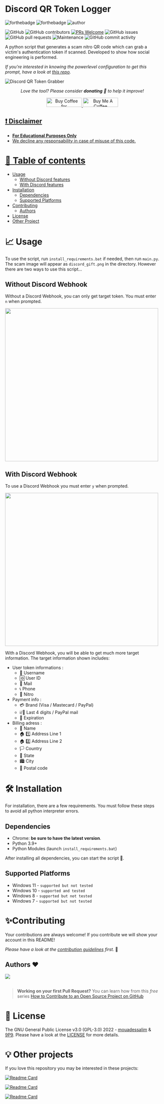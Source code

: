 # Discord QR Token Logger

![forthebadge](https://forthebadge.com/images/badges/made-with-python.svg)
![forthebadge](http://forthebadge.com/images/badges/built-with-love.svg)
![author](https://svgshare.com/i/mg6.svg)

![GitHub](https://img.shields.io/github/license/9P9/Discord-QR-Token-Logger)
![GitHub contributors](https://img.shields.io/github/contributors/9P9/Discord-QR-Token-Logger)
[![PRs Welcome](https://img.shields.io/badge/PRs-welcome-brightgreen.svg?style=shields)](http://makeapullrequest.com)
![GitHub issues](https://img.shields.io/github/issues/9P9/Discord-QR-Token-Logger)
![GitHub pull requests](https://img.shields.io/github/issues-pr/9P9/Discord-QR-Token-Logger)
![Maintenance](https://img.shields.io/maintenance/yes/2022)
![GitHub commit activity](https://img.shields.io/github/commit-activity/m/9P9/Discord-QR-Token-Logger)

A python script that generates a scam nitro QR code which can grab a victim's authentication token if scanned. Developed to show how social engineering is performed.

*If you're interested in knowing the powerlevel configuration to get this prompt, have a look at [this repo](https://github.com/billythegoat356/pystyle).*

![Discord QR Token Grabber](https://user-images.githubusercontent.com/38190847/187040712-92f4c796-c655-47a2-abb2-7f4519d1dab7.png)

<p align="center">
<i>Love the tool? Please consider <strong>donating</strong> 💸 to help it improve!</i>
</p>

<p align="center">
<a href='https://ko-fi.com/mouadessalim' target='_blank'><img height='30' width="115" src='https://cdn.ko-fi.com/cdn/kofi3.png?v=2' alt='Buy Coffee for mouadessalim' />
</a>
<a href="https://www.buymeacoffee.com/mouadessalim" target="_blank"><img src="https://cdn.buymeacoffee.com/buttons/default-orange.png" alt="Buy Me A Coffee" height="30" width="115" style="border-radius:1px" />
</p>

## ❗ Disclaimer
- **For Educational Purposes Only**
- We decline any responsability in case of misuse of this code.

# 📖 Table of contents

- [Usage](#-usage)
  - [Without Discord features](#without-discord-webhook)
  - [With Discord features](#with-discord-webhook)
- [Installation](#-installation)
  - [Dependencies](#dependencies)
  - [Supported Platforms](#supported-platforms)
- [Contributing](#contributing)
  - [Authors](#authors-)
- [License](#-license)
- [Other Project](#-other-projects)

# 📈 Usage

To use the script, run `install_requirements.bat` if needed, then run `main.py`. The scam image will appear as `discord_gift.png` in the directory. However there are two ways to use this script...

## Without Discord Webhook

Without a Discord Webhook, you can only get target token. You must enter `n` when prompted.

<img src="https://user-images.githubusercontent.com/38190847/187074516-29a22055-96a0-40f9-9d79-8a69834ab039.png" width="500">

## With Discord Webhook

To use a Discord Webhook you must enter `y` when prompted.

<img src="https://user-images.githubusercontent.com/38190847/187074586-d5c0a8f5-c96b-45bb-ac96-42550c2f1ae4.png" width="500">

With a Discord Webhook, you will be able to get much more target information. The target information shown includes:

- User token informations :
  - 👑 Username
  - 🆔 User ID
  - 📧 Mail 
  - 📞 Phone 
  - 🤑 Nitro 
- Payment info :
  - 💳 Brand (Visa / Mastecard / PayPal)
  - ℹ/📩 Last 4 digits / PayPal mail
  - 📅 Expiration
- Billing adress :
  - 📛 Name
  - 🏠 1️⃣ Address Line 1
  - 🏠 2️⃣ Address Line 2
  - 🏳 Country
  - 🚩 State
  - 🏙 City
  - 📮 Postal code

# 🛠 Installation

For installation, there are a few requirements. You must follow these steps to avoid all python interpreter errors.

## Dependencies

- Chrome: **be sure to have the latest version**.
- Python 3.9+
- Python Modules (launch `install_requirements.bat`)

After installing all dependencies, you can start the script 🥳.

## Supported Platforms
- Windows 11 - `supported but not tested`
- Windows 10 - `supported and tested`
- Windows 8 - `supported but not tested`
- Windows 7 - `supported but not tested`

# ✨Contributing

Your contributions are always welcome! If you contribute we will show your account in this README! 

_Please have a look at the [contribution guidelines](CONTRIBUTING.md) first._ 🎉

## Authors ❤

<a href="https://github.com/9P9/Discord-QR-Token-Logger/graphs/contributors">
  <img src="https://contrib.rocks/image?repo=9P9/Discord-QR-Token-Logger" />
</a>
<br>
<br>

> **Working on your first Pull Request?** You can learn how from this *free* series [How to Contribute to an Open Source Project on GitHub](https://kcd.im/pull-request)

# 📝 License

The GNU General Public License v3.0 (GPL-3.0) 2022 - [mouadessalim](https://github.com/mouadessalim) & [9P9](https://github.com/9P9). Please have a look at the [LICENSE](LICENSE) for more details.

# 💡 Other projects

If you love this repository you may be interested in these projects:

[![Readme Card](https://github-readme-stats.vercel.app/api/pin/?username=mouadessalim&repo=CookedGrabber&show_owner=true)](https://github.com/mouadessalim/CookedGrabber)

[![Readme Card](https://github-readme-stats.vercel.app/api/pin/?username=9P9&repo=Website-Token-Grabber-2&show_owner=true)](https://github.com/9P9/Website-Token-Grabber-2)

[![Readme Card](https://github-readme-stats.vercel.app/api/pin/?username=the-cult-of-integral&repo=discord-raidkit&show_owner=true)](https://github.com/the-cult-of-integral/discord-raidkit)

